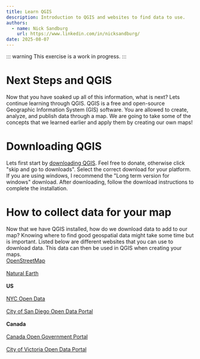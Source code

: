 ```yaml
---
title: Learn QGIS
description: Introduction to QGIS and websites to find data to use.
authors:
  - name: Nick Sandburg
    url: https://www.linkedin.com/in/nicksandburg/
date: 2025-08-07
---
```


::: warning
This exercise is a work in progress.
:::

<h1>Next Steps and QGIS</h1>
<p> Now that you have soaked up all of this information, what is next? Lets continue learning through QGIS. QGIS is a free and open-source Geographic Information System (GIS) software. You are allowed to create, analyze, and publish data through a map. We are going to take some of the concepts that we learned earlier and apply them by creating our own maps! </p>

<h1>Downloading QGIS</h1>
<p>Lets first start by <a href="https://qgis.org/download/"> downloading QGIS</a>. Feel free to donate, otherwise click "skip and go to downloads". Select the correct download for your platform. If you are using windows, I recommend the "Long term version for windows" download. After downloading, follow the download instructions to complete the installation.</p>

<h1>How to collect data for your map</h1>
<p> Now that we have QGIS installed, how do we download data to add to our map? Knowing where to find good geospatial data might take some time but is important. Listed below are different websites that you can use to download data. This data can then be used in QGIS when creating your maps.
<br><a href="https://www.openstreetmap.org/"> OpenStreetMap</a><br>
<br><a href="https://www.naturalearthdata.com/"> Natural Earth</a><br>
<br><b>US</b><br>
<br><a href="https://opendata.cityofnewyork.us/"> NYC Open Data</a><br>
<br><a href="https://data.sandiego.gov/"> City of San Diego Open Data Portal</a><br>
<br><b>Canada</b><br>
<br><a href="https://search.open.canada.ca/data/"> Canada Open Government Portal</a><br>
<br><a href="https://opendata.victoria.ca/"> City of Victoria Open Data Portal</a><br>
</p>